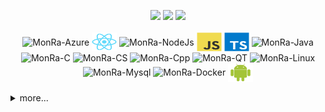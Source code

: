 <!--Hello
<h2><img src="https://emojis.slackmojis.com/emojis/images/1531849430/4246/blob-sunglasses.gif?1531849430" width="30"/> Hi 👋 , I'm MonRá! <img src="https://media.giphy.com/media/12oufCB0MyZ1Go/giphy.gif" width="50"></h2>
-->

<div>
  </p>
  <div align="center">
   <a href="https://www.facebook.com/ramon.chaib" target="_blank"><img src="https://img.shields.io/badge/-Facebook-%230077B5?style=for-the-badge&logo=facebook&logoColor=white" target="_blank"></a> 
  <a href="https://www.instagram.com/monrapps/" target="_blank"><img src="https://img.shields.io/badge/-Instagram-%23E4405F?style=for-the-badge&logo=instagram&logoColor=white" target="_blank"></a>
  <a href="https://www.linkedin.com/in/ramon-chaib-27007635/" target="_blank"><img src="https://img.shields.io/badge/-LinkedIn-%230077B5?style=for-the-badge&logo=linkedin&logoColor=white" target="_blank"></a>   
</div>
  
 <div style="display: inline_block" align="center"><br>
  <img align="center" alt="MonRa-Azure" height="30" width="40" src="https://cdn.jsdelivr.net/gh/devicons/devicon/icons/azure/azure-original.svg">
  <img align="center" alt="MonRa-React" height="30" width="40" src="https://raw.githubusercontent.com/devicons/devicon/master/icons/react/react-original.svg">
  <img align="center" alt="MonRa-NodeJs" height="30" width="40" src="https://cdn.jsdelivr.net/gh/devicons/devicon/icons/nodejs/nodejs-original.svg">
  <img align="center" alt="MonRa-Js" height="30" width="40" src="https://raw.githubusercontent.com/devicons/devicon/master/icons/javascript/javascript-original.svg">     <img align="center" alt="MonRa-Ts" height="30" width="40" src="https://raw.githubusercontent.com/devicons/devicon/master/icons/typescript/typescript-original.svg">
  <img align="center" alt="MonRa-Java" height="30" width="40" src="https://cdn.jsdelivr.net/gh/devicons/devicon/icons/java/java-original.svg">
  <img align="center" alt="MonRa-C" height="30" width="40" src="https://cdn.jsdelivr.net/gh/devicons/devicon/icons/c/c-original.svg">
  <img align="center" alt="MonRa-CS" height="30" width="40" src="https://cdn.jsdelivr.net/gh/devicons/devicon/icons/csharp/csharp-original.svg">
  <img align="center" alt="MonRa-Cpp" height="30" width="40" src="https://cdn.jsdelivr.net/gh/devicons/devicon/icons/cplusplus/cplusplus-original.svg">
  <img align="center" alt="MonRa-QT" height="30" width="40" src="https://cdn.jsdelivr.net/gh/devicons/devicon/icons/qt/qt-original.svg">
  <img align="center" alt="MonRa-Linux" height="30" width="40" src="https://cdn.jsdelivr.net/gh/devicons/devicon/icons/linux/linux-original.svg">
  <img align="center" alt="MonRa-Mysql" height="30" width="40" src="https://cdn.jsdelivr.net/gh/devicons/devicon/icons/mysql/mysql-original.svg">
  <img align="center" alt="MonRa-Docker" height="30" width="40" src="https://cdn.jsdelivr.net/gh/devicons/devicon/icons/docker/docker-original.svg">  
  <img align="center" alt="MonRa-Android" height="30" width="40" src="https://github.com/devicons/devicon/blob/master/icons/android/android-original.svg">
  
</div>
</a>

</br>
<!--
[![github activity graph](https://activity-graph.herokuapp.com/graph?username=monrapps&theme=chartreuse-dark)](https://github.com/monrapps/)
-->
<div>
<details>
      <summary>more...</summary>
      
<!--
### <img src="https://media.giphy.com/media/VgCDAzcKvsR6OM0uWg/giphy.gif" width="50"> A little more about me...  

```javascript
const monra = {
    pronouns: "He" | "Him",
    code: ["any"],
    askMeAbout: ["any"],
    technologies: {
        backEnd: {
            js: ["any"],
        },
        mobileApp: {
            native: ["Android Development"]
        },
        devOps: ["AWS", "Docker🐳", "Route53", "Nginx"],
        databases: ["mongo", "MySql", "sqlite"],
        misc: ["Firebase", "Socket.IO", "selenium", "open-cv", "php", "SuiteApp"]
    },
    architecture: ["Serverless Architecture", "Progressive web applications", "Single page applications"],
    currentFocus: "Building Robots to ease opertations",
    funFact: "There are two ways to write error-free programs; only the third one works"
};
```
-->

---
<!--START_SECTION:waka-->
![Code Time](http://img.shields.io/badge/Code%20Time-1%2C142%20hrs%2029%20mins-blue)

![Profile Views](http://img.shields.io/badge/Profile%20Views-0-blue)

![Lines of code](https://img.shields.io/badge/From%20Hello%20World%20I%27ve%20Written-3.2%20million%20lines%20of%20code-blue)

**🐱 My GitHub Data** 

> 📦 61.4 kB Used in GitHub's Storage 
 > 
> 🏆 1,658 Contributions in the Year 2025
 > 
> 🚫 Not Opted to Hire
 > 
> 📜 24 Public Repositories 
 > 
> 🔑 20 Private Repositories 
 > 
**I'm an Early 🐤** 

```text
🌞 Morning                9854 commits        ████████░░░░░░░░░░░░░░░░░   33.65 % 
🌆 Daytime                13107 commits       ███████████░░░░░░░░░░░░░░   44.76 % 
🌃 Evening                4178 commits        ████░░░░░░░░░░░░░░░░░░░░░   14.27 % 
🌙 Night                  2144 commits        ██░░░░░░░░░░░░░░░░░░░░░░░   07.32 % 
```
📅 **I'm Most Productive on Thursday** 

```text
Monday                   5512 commits        █████░░░░░░░░░░░░░░░░░░░░   18.82 % 
Tuesday                  5438 commits        █████░░░░░░░░░░░░░░░░░░░░   18.57 % 
Wednesday                5492 commits        █████░░░░░░░░░░░░░░░░░░░░   18.75 % 
Thursday                 6373 commits        █████░░░░░░░░░░░░░░░░░░░░   21.76 % 
Friday                   4043 commits        ███░░░░░░░░░░░░░░░░░░░░░░   13.81 % 
Saturday                 1385 commits        █░░░░░░░░░░░░░░░░░░░░░░░░   04.73 % 
Sunday                   1040 commits        █░░░░░░░░░░░░░░░░░░░░░░░░   03.55 % 
```


📊 **This Week I Spent My Time On** 

```text
🕑︎ Time Zone: America/Sao_Paulo

💬 Programming Languages: 
Other                    2 hrs 25 mins       ██████████░░░░░░░░░░░░░░░   40.87 % 
TypeScript               1 hr 28 mins        ██████░░░░░░░░░░░░░░░░░░░   24.93 % 
Makefile                 56 mins             ████░░░░░░░░░░░░░░░░░░░░░   15.71 % 
Bash                     24 mins             ██░░░░░░░░░░░░░░░░░░░░░░░   06.86 % 
Markdown                 16 mins             █░░░░░░░░░░░░░░░░░░░░░░░░   04.53 % 

🔥 Editors: 
VS Code                  5 hrs 56 mins       █████████████████████████   100.00 % 

🐱‍💻 Projects: 
gww-v6i                  1 hr 54 mins        ████████░░░░░░░░░░░░░░░░░   32.25 % 
wlm-backend              1 hr 43 mins        ███████░░░░░░░░░░░░░░░░░░   28.94 % 
buildroot                48 mins             ███░░░░░░░░░░░░░░░░░░░░░░   13.50 % 
Unknown Project          36 mins             ███░░░░░░░░░░░░░░░░░░░░░░   10.29 % 
wlm-infra                24 mins             ██░░░░░░░░░░░░░░░░░░░░░░░   06.86 % 

💻 Operating System: 
WSL                      5 hrs 19 mins       ██████████████████████░░░   89.71 % 
Windows                  36 mins             ███░░░░░░░░░░░░░░░░░░░░░░   10.29 % 
```

**I Mostly Code in C++** 

```text
Java                     9 repos             ███░░░░░░░░░░░░░░░░░░░░░░   10.84 % 
Python                   8 repos             ██░░░░░░░░░░░░░░░░░░░░░░░   09.64 % 
JavaScript               7 repos             ██░░░░░░░░░░░░░░░░░░░░░░░   08.43 % 
Shell                    5 repos             ██░░░░░░░░░░░░░░░░░░░░░░░   06.02 % 
HTML                     5 repos             ██░░░░░░░░░░░░░░░░░░░░░░░   06.02 % 
```



**Timeline**

![Lines of Code chart](https://raw.githubusercontent.com/monrapps/monrapps/master/assets/bar_graph.png)


 Last Updated on 09/05/2025 02:33:24 UTC
<!--END_SECTION:waka-->
